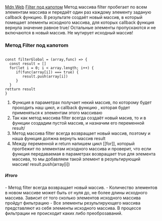 [Mdn Web](https://developer.mozilla.org/ru/docs/Web/JavaScript/Reference/Global_Objects/Array/filter)
[Filter под капотом](https://youtu.be/kY6g2ofO_Qg?list=PLbLBXDhswD1ebx1pf31nXbW3VauIzAm3v&t=2822)
Метод массива filter пробегает по всем элементам массива и передаёт один раз каждому элементу заданую callback функцию. В результате создаёт новый массив, в который помещает элементы исходного массива, для которых callback функция вернула значение равное true/ Остальные элементы пропускаются и не включаются в новый массив.
Не мутирует исходный массив!

### Метод Filter под капотоm
``` typescrip

const filterGlobal = (array,func) => {
  const result = []
  for(let i = 0; i < array.length; i++) {
     if(func(array[i]) === true) {
        result.push(array[i])
     }
  }
retturn result
}
```

1. Функция в параметрах получает некий массив, по которому будет проходить наш цикл, и callback функцию , которая будет применяться к элементам этого массиваю
2. Так как метод массива filter всегда создаёт новый масив, то и в функции создадим пустой массив, и назначим его переменной result/
3. Метод массива filter всегда возвращает новый массив, поэтому и наша функция должна вернуть массив result
4. Между переменной и return напишем цикл [[for]], который прогбежит по элементам исходного массива и проверит, что если функция передаваемая в параметрах  возвращает true для элемента массива, то мы добавляем такой элемент в результирующий массив! result.push(array[i])
<h5>Итого</h5>
- Метод filter всегда возвращает новый массив.
- Количество элементов в новом массиве может быть от нуля до, не более длины исходного массива. Зависит от того сколько элементов исходного массива пройдут фильтрацию
- Все элементы результирующего массива представляют из себя элементы исходного массива. В процессе фильтрации не происходит каких либо преоброзаваний.
